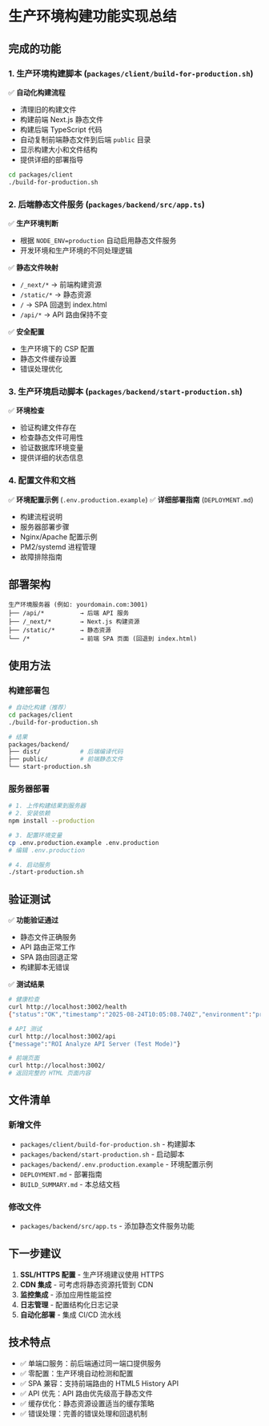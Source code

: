 # 生产环境构建功能实现总结

## 完成的功能

### 1. 生产环境构建脚本 (`packages/client/build-for-production.sh`)

✅ **自动化构建流程**
- 清理旧的构建文件
- 构建前端 Next.js 静态文件
- 构建后端 TypeScript 代码
- 自动复制前端静态文件到后端 `public` 目录
- 显示构建大小和文件结构
- 提供详细的部署指导

```bash
cd packages/client
./build-for-production.sh
```

### 2. 后端静态文件服务 (`packages/backend/src/app.ts`)

✅ **生产环境判断**
- 根据 `NODE_ENV=production` 自动启用静态文件服务
- 开发环境和生产环境的不同处理逻辑

✅ **静态文件映射**
- `/_next/*` → 前端构建资源
- `/static/*` → 静态资源
- `/` → SPA 回退到 index.html
- `/api/*` → API 路由保持不变

✅ **安全配置**
- 生产环境下的 CSP 配置
- 静态文件缓存设置
- 错误处理优化

### 3. 生产环境启动脚本 (`packages/backend/start-production.sh`)

✅ **环境检查**
- 验证构建文件存在
- 检查静态文件可用性
- 验证数据库环境变量
- 提供详细的状态信息

### 4. 配置文件和文档

✅ **环境配置示例** (`.env.production.example`)
✅ **详细部署指南** (`DEPLOYMENT.md`)
- 构建流程说明
- 服务器部署步骤
- Nginx/Apache 配置示例
- PM2/systemd 进程管理
- 故障排除指南

## 部署架构

```
生产环境服务器 (例如: yourdomain.com:3001)
├── /api/*          → 后端 API 服务
├── /_next/*        → Next.js 构建资源
├── /static/*       → 静态资源
└── /*              → 前端 SPA 页面 (回退到 index.html)
```

## 使用方法

### 构建部署包

```bash
# 自动化构建（推荐）
cd packages/client
./build-for-production.sh

# 结果
packages/backend/
├── dist/           # 后端编译代码
├── public/         # 前端静态文件
└── start-production.sh
```

### 服务器部署

```bash
# 1. 上传构建结果到服务器
# 2. 安装依赖
npm install --production

# 3. 配置环境变量
cp .env.production.example .env.production
# 编辑 .env.production

# 4. 启动服务
./start-production.sh
```

## 验证测试

✅ **功能验证通过**
- 静态文件正确服务
- API 路由正常工作
- SPA 路由回退正常
- 构建脚本无错误

✅ **测试结果**
```bash
# 健康检查
curl http://localhost:3002/health
{"status":"OK","timestamp":"2025-08-24T10:05:08.740Z","environment":"production-test"}

# API 测试
curl http://localhost:3002/api
{"message":"ROI Analyze API Server (Test Mode)"}

# 前端页面
curl http://localhost:3002/
# 返回完整的 HTML 页面内容
```

## 文件清单

### 新增文件
- `packages/client/build-for-production.sh` - 构建脚本
- `packages/backend/start-production.sh` - 启动脚本
- `packages/backend/.env.production.example` - 环境配置示例
- `DEPLOYMENT.md` - 部署指南
- `BUILD_SUMMARY.md` - 本总结文档

### 修改文件
- `packages/backend/src/app.ts` - 添加静态文件服务功能

## 下一步建议

1. **SSL/HTTPS 配置** - 生产环境建议使用 HTTPS
2. **CDN 集成** - 可考虑将静态资源托管到 CDN
3. **监控集成** - 添加应用性能监控
4. **日志管理** - 配置结构化日志记录
5. **自动化部署** - 集成 CI/CD 流水线

## 技术特点

- ✅ 单端口服务：前后端通过同一端口提供服务
- ✅ 零配置：生产环境自动检测和配置
- ✅ SPA 兼容：支持前端路由的 HTML5 History API
- ✅ API 优先：API 路由优先级高于静态文件
- ✅ 缓存优化：静态资源设置适当的缓存策略
- ✅ 错误处理：完善的错误处理和回退机制
